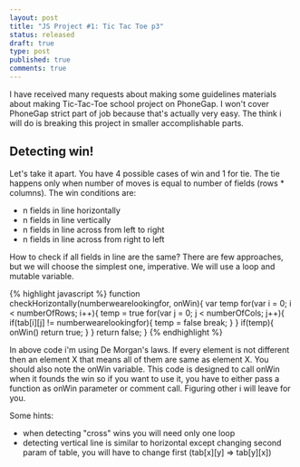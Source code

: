 ```yaml
---
layout: post
title: "JS Project #1: Tic Tac Toe p3"
status: released
draft: true
type: post
published: true
comments: true
---
```


  I have received many requests about making some guidelines materials about making Tic-Tac-Toe school project on PhoneGap. I won't cover PhoneGap strict part of job because that's actually very easy. The think i will do is breaking this project in smaller accomplishable parts.
   
<!--more-->
 
   <h2> Detecting win! </h2>
   
Let's take it apart. You have 4 possible cases of win and 1 for tie. The tie happens only when number of moves is equal to number of fields (rows * columns). The win conditions are:

- n fields in line horizontally
- n fields in line vertically
- n fields in line across from left to right
- n fields in line across from right to left

How to check if all fields in line are the same? There are few approaches, but we will choose the simplest one, imperative. We will use a loop and mutable variable.

{% highlight javascript %}
function checkHorizontally(numberwearelookingfor, onWin){
  var temp
  for(var i = 0; i < numberOfRows; i++){
    temp = true
    for(var j = 0; j < numberOfCols; j++){
      if(tab[i][j] != numberwearelookingfor){
        temp = false
        break;
      }
    }
    if(temp){
      onWin()
      return true;
    }
  }
  return false;
}
{% endhighlight %}

In above code i'm using De Morgan's laws. If every element is not different then an element X that means all of them are same as element X. You should also note the onWin variable. This code is designed to call onWin when it founds the win so if you want to use it, you have to either pass a function as onWin parameter or comment call. Figuring other i will leave for you.

Some hints:
- when detecting "cross" wins you will need only one loop
- detecting vertical line is similar to horizontal except changing second param of table, you will have to change first (tab[x][y] => tab[y][x])